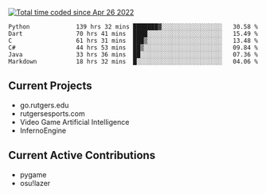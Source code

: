 <a href="https://wakatime.com/@9797ee4f-4108-45bb-8fc2-b36b9c1a1c89"><img src="https://wakatime.com/badge/user/9797ee4f-4108-45bb-8fc2-b36b9c1a1c89.svg?style=for-the-badge" alt="Total time coded since Apr 26 2022" /></a>

<!--START_SECTION:waka-->

```text
Python             139 hrs 32 mins ███████▓░░░░░░░░░░░░░░░░░   30.58 %
Dart               70 hrs 41 mins  ████░░░░░░░░░░░░░░░░░░░░░   15.49 %
C                  61 hrs 31 mins  ███▒░░░░░░░░░░░░░░░░░░░░░   13.48 %
C#                 44 hrs 53 mins  ██▒░░░░░░░░░░░░░░░░░░░░░░   09.84 %
Java               33 hrs 36 mins  ██░░░░░░░░░░░░░░░░░░░░░░░   07.36 %
Markdown           18 hrs 32 mins  █░░░░░░░░░░░░░░░░░░░░░░░░   04.06 %
```

<!--END_SECTION:waka-->

## Current Projects

 - go.rutgers.edu
 - rutgersesports.com
 - Video Game Artificial Intelligence
 - InfernoEngine

## Current Active Contributions

 - pygame
 - osu!lazer
